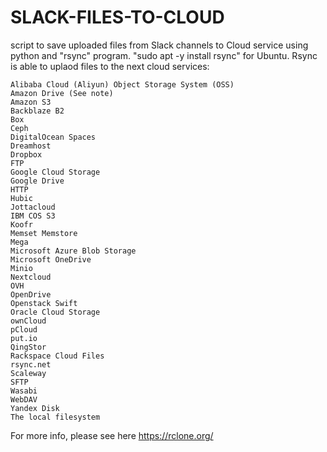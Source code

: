 # SLACK-FILES-TO-CLOUD
script to save uploaded files from Slack channels to Cloud service using python and "rsync" program. 
     "sudo apt -y install rsync" for Ubuntu.
Rsync is able to uplaod files to the next cloud services:

    Alibaba Cloud (Aliyun) Object Storage System (OSS)
    Amazon Drive (See note)
    Amazon S3
    Backblaze B2
    Box
    Ceph
    DigitalOcean Spaces
    Dreamhost
    Dropbox
    FTP
    Google Cloud Storage
    Google Drive
    HTTP
    Hubic
    Jottacloud
    IBM COS S3
    Koofr
    Memset Memstore
    Mega
    Microsoft Azure Blob Storage
    Microsoft OneDrive
    Minio
    Nextcloud
    OVH
    OpenDrive
    Openstack Swift
    Oracle Cloud Storage
    ownCloud
    pCloud
    put.io
    QingStor
    Rackspace Cloud Files
    rsync.net
    Scaleway
    SFTP
    Wasabi
    WebDAV
    Yandex Disk
    The local filesystem
For more info, please see here 
https://rclone.org/
